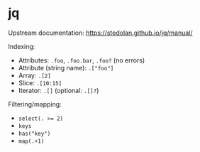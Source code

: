 # jq

Upstream documentation: <https://stedolan.github.io/jq/manual/>

Indexing:

- Attributes: `.foo`, `.foo.bar`, `.foo?` (no errors)
- Attribute (string name): `.["foo"]`
- Array: `.[2]`
- Slice: `.[10:15]`
- Iterator: `.[]` (optional: `.[]?`)

Filtering/mapping:
- `select(. >= 2)`
- `keys`
- `has("key")`
- `map(.+1)`
